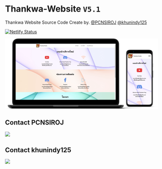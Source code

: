 # Thankwa-Website `V5.1`

Thankwa Website Source Code Create by. [@PCNSIROJ](https://github.com/PCNSIROJ) [@khunindy125](https://github.com/khunindy125)

[![Netlify Status](https://api.netlify.com/api/v1/badges/db12b52b-da1d-40dd-9c92-2358c7ab5bb6/deploy-status)](https://thankwa.netlify.app/)

![alt text](https://raw.githubusercontent.com/Tankwa-Dev-Team/Thankwa-Website/main/preview.png "Thankwa Website Preview")

## Contact PCNSIROJ

<a href="https://twitter.com/abhisheknaiidu" ><img src="https://img.shields.io/twitter/follow/pixpm_siroj.svg?style=social" /> </a>

## Contact khunindy125

<a href="https://twitter.com/pat_natth" ><img src="https://img.shields.io/twitter/follow/pat_natth.svg?style=social" /> </a>

